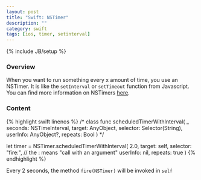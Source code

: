 ```yaml
---
layout: post
title: "Swift: NSTimer"
description: ""
category: swift
tags: [ios, timer, setinterval]
---
```

{% include JB/setup %}

<!-- Overview -->
<h3>Overview</h3>

When you want to run something every x amount of time, you use an NSTimer. It is like the `setInterval` or `setTimeout` function from Javascript. You can find more information on NSTimers [here](https://developer.apple.com/library/mac/documentation/Cocoa/Reference/Foundation/Classes/NSTimer_Class/).

<!-- Content -->
<h3>Content</h3>

<!-- Code _______________________________________-->
{% highlight swift linenos %}
/*
class func scheduledTimerWithInterval(
    _ seconds: NSTimeInterval,
    target: AnyObject,
    selector: Selector(String),
    userInfo: AnyObject?,
    repeats: Bool
)
*/

let timer = NSTimer.scheduledTimerWithInterval(
    2.0,
    target: self,
    selector: "fire:", // the : means "call with an argument"
    userInfo: nil,
    repeats: true
)
{% endhighlight %}
<!-- /Code ^^^^^^^^^^^^^^^^^^^^^^^^^^^^^^^^^^^^^^-->

Every 2 seconds, the method `fire(NSTimer)` will be invoked in `self`